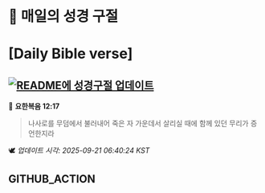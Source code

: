 # 🙏 매일의 성경 구절
# [Daily Bible verse]
## [![README에 성경구절 업데이트](https://github.com/DONGSUKA/first_test/actions/workflows/update-readme-bible.yml/badge.svg)](https://github.com/DONGSUKA/first_test/actions/workflows/update-readme-bible.yml)
<!-- START_BIBLE_VERSE -->
📖 **요한복음 12:17**
> 나사로를 무덤에서 불러내어 죽은 자 가운데서 살리실 때에 함께 있던 무리가 증언한지라

🕊️ _업데이트 시각: 2025-09-21 06:40:24 KST_
  <!-- END_BIBLE_VERSE -->
## GITHUB_ACTION
